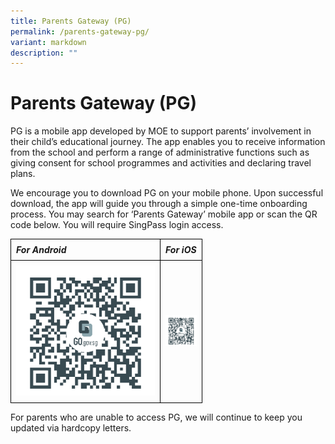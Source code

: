 ```yaml
---
title: Parents Gateway (PG)
permalink: /parents-gateway-pg/
variant: markdown
description: ""
---
```

<h1><strong>Parents Gateway (PG)</strong></h1>

<p>PG is a mobile app developed by MOE to support parents’ involvement in their child’s educational journey. The app enables you to receive information from the school and perform a range of administrative functions such as giving consent for school programmes and activities and declaring travel plans.</p>

<p>We encourage you to download PG on your mobile phone. Upon successful download, the app will guide you through a simple one-time onboarding process. You may search for ‘Parents Gateway’ mobile app or scan the QR code below. You will require SingPass login access.</p>

<table style="border-collapse: collapse; width: 100%;">
  <tbody><tr>
    <td style="border: 1px solid black; padding: 8px;"><i><strong>For Android</strong></i></td>
    <td style="border: 1px solid black; padding: 8px;"><i><strong>For iOS</strong></i></td>
  </tr>
  <tr>
    <td style="border: 1px solid black; padding: 8px;"><img src="/images/For%20Parents/PG_QR_android.png"></td>
    <td style="border: 1px solid black; padding: 8px;">
      <img height="50" width="50" alt="Sample Image" src="/images/For%20Parents/PG_QR_ios.png">
    </td>
  </tr>
</tbody></table>

<p>For parents who are unable to access PG, we will continue to keep you updated via hardcopy letters.</p>